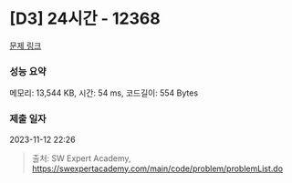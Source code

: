 # [D3] 24시간 - 12368 

[문제 링크](https://swexpertacademy.com/main/code/problem/problemDetail.do?contestProbId=AXsEBlLqedsDFARX) 

### 성능 요약

메모리: 13,544 KB, 시간: 54 ms, 코드길이: 554 Bytes

### 제출 일자

2023-11-12 22:26



> 출처: SW Expert Academy, https://swexpertacademy.com/main/code/problem/problemList.do